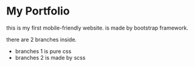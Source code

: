# My Portfolio

this is my first mobile-friendly website.
is made by bootstrap framework.

there are 2 branches inside.
+ branches 1 is pure css
+ branches 2 is made by scss
